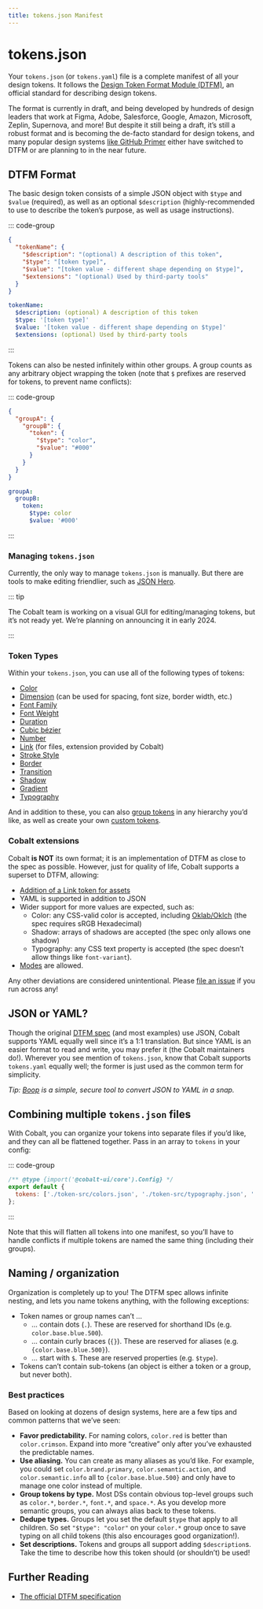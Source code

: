 ```yaml
---
title: tokens.json Manifest
---
```


# tokens.json

Your `tokens.json` (or `tokens.yaml`) file is a complete manifest of all your design tokens. It follows the [Design Token Format Module (DTFM)](https://www.w3.org/community/design-tokens/), an official standard for describing design tokens.

The format is currently in draft, and being developed by hundreds of design leaders that work at Figma, Adobe, Salesforce, Google, Amazon, Microsoft, Zeplin, Supernova, and more! But despite it still being a draft, it’s still a robust format and is becoming the de-facto standard for design tokens, and many popular design systems [like GitHub Primer](https://primer.style/) either have switched to DTFM or are planning to in the near future.

## DTFM Format

The basic design token consists of a simple JSON object with `$type` and `$value` (required), as well as an optional `$description` (highly-recommended to use to describe the token’s purpose, as well as usage instructions).

::: code-group

```json [JSON]
{
  "tokenName": {
    "$description": "(optional) A description of this token",
    "$type": "[token type]",
    "$value": "[token value - different shape depending on $type]",
    "$extensions": "(optional) Used by third-party tools"
  }
}
```

```yaml [YAML]
tokenName:
  $description: (optional) A description of this token
  $type: '[token type]'
  $value: '[token value - different shape depending on $type]'
  $extensions: (optional) Used by third-party tools
```

:::

Tokens can also be nested infinitely within other groups. A group counts as any arbitrary object wrapping the token (note that `$` prefixes are reserved for tokens, to prevent name conflicts):

::: code-group

```json [JSON]
{
  "groupA": {
    "groupB": {
      "token": {
        "$type": "color",
        "$value": "#000"
      }
    }
  }
}
```

```yaml [YAML]
groupA:
  groupB:
    token:
      $type: color
      $value: '#000'
```

:::

### Managing `tokens.json`

Currently, the only way to manage `tokens.json` is manually. But there are tools to make editing friendlier, such as [JSON Hero](https://jsonhero.io/).

::: tip

The Cobalt team is working on a visual GUI for editing/managing tokens, but it’s not ready yet. We’re planning on announcing it in early 2024.

:::

### Token Types

Within your `tokens.json`, you can use all of the following types of tokens:

- [Color](/tokens/color)
- [Dimension](/tokens/dimension) (can be used for spacing, font size, border width, etc.)
- [Font Family](/tokens/font-family)
- [Font Weight](/tokens/font-weight)
- [Duration](/tokens/duration)
- [Cubic bézier](/tokens/cubic-bezier)
- [Number](/tokens/number)
- [Link](/tokens/link) (for files, extension provided by Cobalt)
- [Stroke Style](/tokens/stroke-style)
- [Border](/tokens/border)
- [Transition](/tokens/transition)
- [Shadow](/tokens/shadow)
- [Gradient](/tokens/gradient)
- [Typography](/tokens/typography)

And in addition to these, you can also [group tokens](/tokens/group) in any hierarchy you’d like, as well as create your own [custom tokens](/tokens/custom).

### Cobalt extensions

Cobalt **is NOT** its own format; it is an implementation of DTFM as close to the spec as possible. However, just for quality of life, Cobalt supports a superset to DTFM, allowing:

- [Addition of a Link token for assets](/tokens/link)
- YAML is supported in addition to JSON
- Wider support for more values are expected, such as:
  - Color: any CSS-valid color is accepted, including [Oklab/Oklch](https://oklch.com) (the spec requires sRGB Hexadecimal)
  - Shadow: arrays of shadows are accepted (the spec only allows one shadow)
  - Typography: any CSS text property is accepted (the spec doesn’t allow things like `font-variant`).
- [Modes](/guides/modes) are allowed.

Any other deviations are considered unintentional. Please [file an issue](https://github.com/drwpow/cobalt-ui/issues) if you run across any!

## JSON or YAML?

Though the original [DTFM spec](https://design-tokens.github.io/community-group/format/) (and most examples) use JSON, Cobalt supports YAML equally well since it’s a 1:1 translation. But since YAML is an easier format to read and write, you may prefer it (the Cobalt maintainers do!). Wherever you see mention of `tokens.json`, know that Cobalt supports `tokens.yaml` equally well; the former is just used as the common term for simplicity.

_Tip: [Boop](https://boop.okat.best/) is a simple, secure tool to convert JSON to YAML in a snap._

## Combining multiple `tokens.json` files

With Cobalt, you can organize your tokens into separate files if you’d like, and they can all be flattened together. Pass in an array to `tokens` in your config:

::: code-group

```js [tokens.config.mjs]
/** @type {import('@cobalt-ui/core').Config} */
export default {
  tokens: ['./token-src/colors.json', './token-src/typography.json', './token-src/icons.json', './token-src/spacing.json'],
};
```

:::

Note that this will flatten all tokens into one manifest, so you’ll have to handle conflicts if multiple tokens are named the same thing (including their groups).

## Naming / organization

Organization is completely up to you! The DTFM spec allows infinite nesting, and lets you name tokens anything, with the following exceptions:

- Token names or group names can’t …
  - … contain dots (`.`). These are reserved for shorthand IDs (e.g. `color.base.blue.500`).
  - … contain curly braces (`{}`). These are reserved for aliases (e.g. `{color.base.blue.500}`).
  - … start with `$`. These are reserved properties (e.g. `$type`).
- Tokens can’t contain sub-tokens (an object is either a token or a group, but never both).

### Best practices

Based on looking at dozens of design systems, here are a few tips and common patterns that we’ve seen:

- **Favor predictability.** For naming colors, `color.red` is better than `color.crimson`. Expand into more “creative” only after you’ve exhausted the predictable names.
- **Use aliasing.** You can create as many aliases as you’d like. For example, you could set `color.brand.primary`, `color.semantic.action`, and `color.semantic.info` all to `{color.base.blue.500}` and only have to manage one color instead of multiple.
- **Group tokens by type.** Most DSs contain obvious top-level groups such as `color.*`, `border.*`, `font.*`, and `space.*`. As you develop more semantic groups, you can always alias back to these tokens.
- **Dedupe types.** Groups let you set the default `$type` that apply to all children. So set `"$type": "color"` on your `color.*` group once to save typing on all child tokens (this also encourages good organization!).
- **Set descriptions.** Tokens and groups all support adding `$description`s. Take the time to describe how this token should (or shouldn’t) be used!

## Further Reading

- [The official DTFM specification](https://design-tokens.github.io/community-group/format/)
